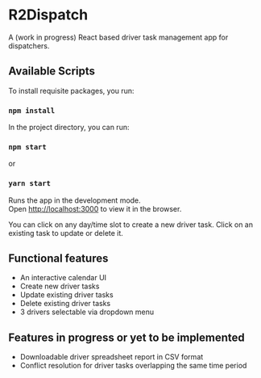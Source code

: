 # R2Dispatch

A (work in progress) React based driver task management app for dispatchers.

## Available Scripts

To install requisite packages, you run:

### `npm install`

In the project directory, you can run:

### `npm start`

or

### `yarn start`

Runs the app in the development mode.<br />
Open [http://localhost:3000](http://localhost:3000) to view it in the browser.

You can click on any day/time slot to create a new driver task. Click on an existing task to update or delete it.

## Functional features

- An interactive calendar UI
- Create new driver tasks
- Update existing driver tasks
- Delete existing driver tasks
- 3 drivers selectable via dropdown menu

## Features in progress or yet to be implemented

- Downloadable driver spreadsheet report in CSV format
- Conflict resolution for driver tasks overlapping the same time period

